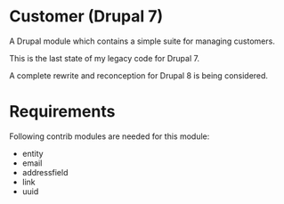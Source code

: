 # Customer (Drupal 7)

A Drupal module which contains a simple suite for managing customers.

This is the last state of my legacy code for Drupal 7.

A complete rewrite and reconception for Drupal 8 is being considered.

# Requirements

Following contrib modules are needed for this module:
- entity
- email
- addressfield
- link
- uuid
